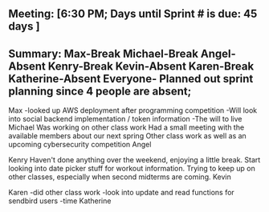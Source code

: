 Meeting: [6:30 PM; Days until Sprint # is due: 45 days ]
-----
Summary:
Max-Break
Michael-Break
Angel- Absent
Kenry-Break
Kevin-Absent
Karen-Break
Katherine-Absent
Everyone- Planned out sprint planning since 4 people are absent;
-----
Max
-looked up AWS deployment after programming competition
-Will look into social backend implementation / token information
-The will to live
Michael
Was working on other class work
Had a small meeting with the available members about our next spring
Other class work as well as an upcoming cybersecurity competition
Angel



Kenry
Haven't done anything over the weekend, enjoying a little break.
Start looking into date picker stuff for workout information.
Trying to keep up on other classes, especially when second midterms are coming.
Kevin



Karen
-did other class work
-look into update and read functions for sendbird users
-time
Katherine
